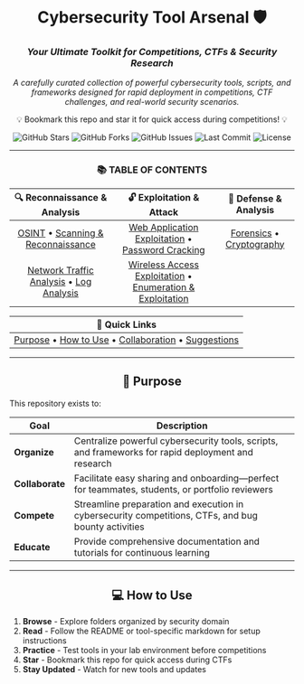<div align="center">

# Cybersecurity Tool Arsenal 🛡️

### *Your Ultimate Toolkit for Competitions, CTFs & Security Research*

*A carefully curated collection of powerful cybersecurity tools, scripts, and frameworks designed for rapid deployment in competitions, CTF challenges, and real-world security scenarios.*

💡 Bookmark this repo and star it for quick access during competitions! 💡

![GitHub Stars](https://img.shields.io/github/stars/Daulis-G/Cybersecurity-Tools?style=social)
![GitHub Forks](https://img.shields.io/github/forks/Daulis-G/Cybersecurity-Tools?style=social)
![GitHub Issues](https://img.shields.io/github/issues/Daulis-G/Cybersecurity-Tools)
![Last Commit](https://img.shields.io/github/last-commit/Daulis-G/Cybersecurity-Tools)
![License](https://img.shields.io/badge/license-MIT-blue.svg)

</div>

---

<div align="center">

### 📚 TABLE OF CONTENTS

</div>

| 🔍 **Reconnaissance & Analysis** | 🔓 **Exploitation & Attack** | 🔐 **Defense & Analysis** |
|:---:|:---:|:---:|
| [OSINT](OSINT/) • [Scanning & Reconnaissance](Scanning%20%26%20Reconnaissance/) | [Web Application Exploitation](Web%20Application%20Exploitation/) • [Password Cracking](Password%20Cracking/) | [Forensics](Forensics/) • [Cryptography](Cryptography/) |
| [Network Traffic Analysis](Network%20Traffic%20Analysis/) • [Log Analysis](Log%20Analysis/) | [Wireless Access Exploitation](Wireless%20Access%20Exploitation/) • [Enumeration & Exploitation](Enumeration%20%26%20Exploitation/) | |

| 🎯 **Quick Links** |
|:---:|
| [Purpose](#-purpose) • [How to Use](#-how-to-use) • [Collaboration](#-collaboration--contributions) • [Suggestions](#-improvement-suggestions) |

---

<div align="center">

## 🎯 Purpose

</div>

This repository exists to:

| Goal | Description |
|---|---|
| **Organize** | Centralize powerful cybersecurity tools, scripts, and frameworks for rapid deployment and research |
| **Collaborate** | Facilitate easy sharing and onboarding—perfect for teammates, students, or portfolio reviewers |
| **Compete** | Streamline preparation and execution in cybersecurity competitions, CTFs, and bug bounty activities |
| **Educate** | Provide comprehensive documentation and tutorials for continuous learning |

---

<div align="center">

## 💻 How to Use

</div>

1. **Browse** - Explore folders organized by security domain
2. **Read** - Follow the README or tool-specific markdown for setup instructions
3. **Practice** - Test tools in your lab environment before competitions
4. **Star** - Bookmark this repo for quick access during CTFs
5. **Stay Updated** - Watch for new tools and updates
